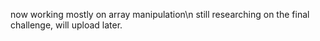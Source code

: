 now working mostly on array manipulation\n
still researching on the final challenge, will upload later.
